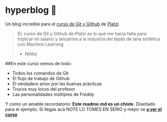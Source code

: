 # hyperblog  💙
Un blog increible para el [curso de Git y Github](https://platzi.com/) de [Platzi](https://platzi.com/)
>EL curso de Git y Github de Platzi es lo que me hacìa falta para triplicar mi salario y lanzarme a la industria del tejido de lana sintètica con Machine Learning
> - Niñito

##En este curso vemos de todo:
* Todos los comandos de Git
* El flujo de trabajo de Github
* El verdadero amor por las buenas pràcticas
* Trucos muy locos del profesor
* Las personalidades mùltiples de Freddy

Y como un amable recordatorio: **Este readme.md es un chiste**. Diseñado para el ejemplo. Si llegas acà NOTE LO TOMES EN SERIO y mejor ve [**a ver el curso**](https://platzi.com/)